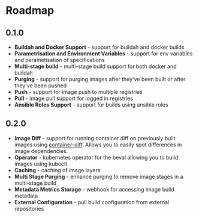 # Roadmap

## 0.1.0

* **Buildah and Docker Support** - support for buildah and docker builds
* **Parametrisation and Environment Variables** - support for env variables and parametisation of specifications
* **Multi-stage build** - multi-stage build support for both docker and buildah
* **Purging** - support for purging images after they've been built or after they've been pushed
* **Push** - support for image push to multiple registries
* **Pull** - image pull support for logged in registries
* **Ansible Roles Support** - support for builds using ansible roles

## 0.2.0

* **Image Diff** - support for running container diff on previously built images using [container-diff](https://github.com/GoogleContainerTools/container-diff).
Allows you to easily spot differences in image dependencies.
* **Operator** - kubernetes operator for the beval allowing you to build images using kubectl.
* **Caching** - caching of image layers
* **Multi Stage Purging** - enhance purging to remove image stages in a multi-stage build
* **Metadata Metrics Storage** - webhook for accessing image build metadata
* **External Configuration** - pull build configuration from external repositories
